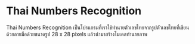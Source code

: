 # Thai Numbers Recognition
Thai Numbers Recognition
เป็นโปรแกรมที่เราใช้ทำนายตัวเลขไทยจากรูปตัวเลขไทยที่เขียนด้วยลายมือด้วยขนาดรูป 28 x 28 pixels แล้วนำมาสร้างโมเดลทำนายภาพ
